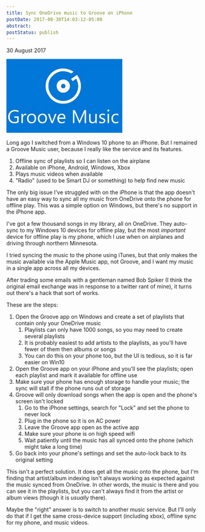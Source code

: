 ```yaml
---
title: Sync OneDrive music to Groove on iPhone
postDate: 2017-08-30T14:03:12-05:00
abstract: 
postStatus: publish
---
```

30 August 2017

![Groove Music](binary/Sync-OneDrive-music-to-Groove-on-iPhone/th82TO8T37.jpg)

Long ago I switched from a Windows 10 phone to an iPhone. But I remained a Groove Music user, because I really like the service and its features.

1. Offline sync of playlists so I can listen on the airplane
2. Available on iPhone, Android, Windows, Xbox
3. Plays music videos when available
4. "Radio" (used to be Smart DJ or something) to help find new music


The only big issue I've struggled with on the iPhone is that the app doesn't have an easy way to sync all my music from OneDrive onto the phone for offline play. This was a simple option on Windows, but there's no support in the iPhone app.

I've got a few thousand songs in my library, all on OneDrive. They auto-sync to my Windows 10 devices for offline play, but the most *important* device for offline play is my phone, which I use when on airplanes and driving through northern Minnesota.

I tried syncing the music to the phone using iTunes, but that only makes the music available via the Apple Music app, not Groove, and I want my music in a single app across all my devices.

After trading some emails with a gentleman named Bob Spiker (I think the original email exchange was in response to a twitter rant of mine), it turns out there's a hack that sort of works.

These are the steps:

1. Open the Groove app on Windows and create a set of playlists that contain only your OneDrive music
    1. Playlists can only have 1000 songs, so you may need to create several playlists
    2. It is probably easiest to add artists to the playlists, as you'll have fewer of them then albums or songs
    3. You can do this on your phone too, but the UI is tedious, so it is far easier on Win10
2. Open the Groove app on your iPhone and you'll see the playlists; open each playlist and mark it available for offline use
3. Make sure your phone has enough storage to handle your music; the sync will stall if the phone runs out of storage
4. Groove will only download songs when the app is open and the phone's screen isn't locked
    1. Go to the iPhone settings, search for "Lock" and set the phone to never lock
    2. Plug in the phone so it is on AC power
    3. Leave the Groove app open as the active app
    4. Make sure your phone is on high speed wifi
    5. Wait patiently until the music has all synced onto the phone (which might take a long time)
5. Go back into your phone's settings and set the auto-lock back to its original setting


This isn't a perfect solution. It does get all the music onto the phone, but I'm finding that artist/album indexing isn't always working as expected against the music synced from OneDrive. In other words, the music is there and you can see it in the playlists, but you can't always find it from the artist or album views (though it is *usually* there).

Maybe the "right" answer is to switch to another music service. But I'll only do that if I get the same cross-device support (including xbox), offline sync for my phone, and music videos.
